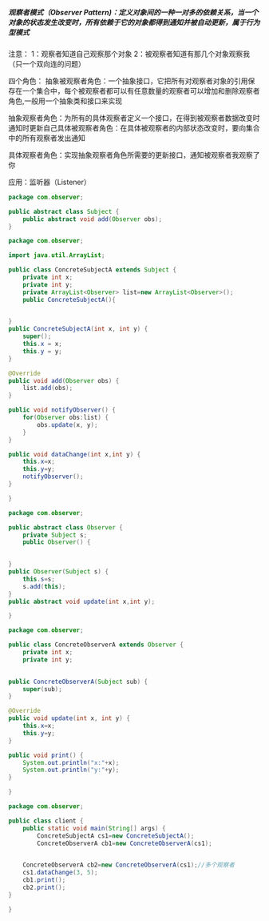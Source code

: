 ##### 观察者模式（Observer Pattern)：定义对象间的一种一对多的依赖关系，当一个对象的状态发生改变时，所有依赖于它的对象都得到通知并被自动更新，属于行为型模式

注意： 1：观察者知道自己观察那个对象 2：被观察者知道有那几个对象观察我（只一个双向连的问题）

四个角色： 抽象被观察者角色：一个抽象接口，它把所有对观察者对象的引用保存在一个集合中，每个被观察者都可以有任意数量的观察者可以增加和删除观察者角色,一般用一个抽象类和接口来实现

抽象观察者角色：为所有的具体观察者定义一个接口，在得到被观察者数据改变时通知时更新自己具体被观察者角色：在具体被观察者的内部状态改变时，要向集合中的所有观察者发出通知

具体观察者角色：实现抽象观察者角色所需要的更新接口，通知被观察者我观察了你

应用：监听器（Listener）

```java
package com.observer;

public abstract class Subject {
	public abstract void add(Observer obs);
}

package com.observer;

import java.util.ArrayList;

public class ConcreteSubjectA extends Subject {
	private int x;
	private int y;
	private ArrayList<Observer> list=new ArrayList<Observer>();
	public ConcreteSubjectA(){
		

}
public ConcreteSubjectA(int x, int y) {
	super();
	this.x = x;
	this.y = y;
}

@Override
public void add(Observer obs) {
	list.add(obs);
}

public void notifyObserver() {
	for(Observer obs:list) {
		obs.update(x, y);
	}
}

public void dataChange(int x,int y) {
	this.x=x;
	this.y=y;
	notifyObserver();
}

}

package com.observer;

public abstract class Observer {
	private Subject s;
	public Observer() {
		

}
public Observer(Subject s) {
	this.s=s;
	s.add(this);
}
public abstract void update(int x,int y);

}

package com.observer;

public class ConcreteObserverA extends Observer {
	private int x;
	private int y;
	

public ConcreteObserverA(Subject sub) {
	super(sub);
}

@Override
public void update(int x, int y) {
	this.x=x;
	this.y=y;
}

public void print() {
	System.out.println("x:"+x);
	System.out.println("y:"+y);
}

}

package com.observer;

public class client {
	public static void main(String[] args) {
		ConcreteSubjectA cs1=new ConcreteSubjectA();
		ConcreteObserverA cb1=new ConcreteObserverA(cs1);
		

	ConcreteObserverA cb2=new ConcreteObserverA(cs1);//多个观察者
	cs1.dataChange(3, 5);
	cb1.print();
	cb2.print();
}

}
```



